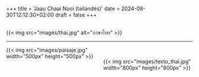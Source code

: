 +++
title = 'Jaau Chaai Nooi (tailandés)'
date = 2024-08-30T12:12:30+02:00
draft = false
+++

<br/>
{{< img src="images/thai.jpg" alt="ภาษาไทย" >}}

-----------------------

<div style="display: flex; align-items: flex-start;">
  <div style="flex: 1; margin-right: 20px;">
    {{< img src="images/paisaje.jpg" width="500px" height="500px"  >}}
  </div>
  <div style="flex: 1;">
<br/>

   {{< img src="images/texto_thai.jpg" width="800px" height="800px"  >}}

   </div>
</div>